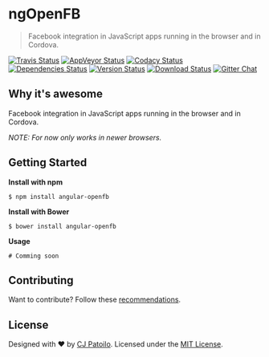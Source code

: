 # ngOpenFB

> Facebook integration in JavaScript apps running in the browser and in Cordova.

[![Travis Status](https://travis-ci.org/cjpatoilo/angular-openfb.svg?branch=master)](https://travis-ci.org/cjpatoilo/angular-openfb?branch=master)
[![AppVeyor Status](https://ci.appveyor.com/api/projects/status/cw249ount3qs2hou?svg=true)](https://ci.appveyor.com/project/cjpatoilo/angular-openfb)
[![Codacy Status](https://img.shields.io/codacy/grade/e9961d836078409c910329b9ac337994/master.svg)](https://www.codacy.com/app/cjpatoilo/angular-openfb/dashboard)
[![Dependencies Status](https://david-dm.org/cjpatoilo/angular-openfb.svg)](https://david-dm.org/cjpatoilo/angular-openfb)
[![Version Status](https://badge.fury.io/js/angular-openfb.svg)](https://www.npmjs.com/package/angular-openfb)
[![Download Status](https://img.shields.io/npm/dt/angular-openfb.svg)](https://www.npmjs.com/package/angular-openfb)
[![Gitter Chat](https://img.shields.io/badge/gitter-join_the_chat-4cc61e.svg)](https://gitter.im/cjpatoilo/angular-openfb)


## Why it's awesome

Facebook integration in JavaScript apps running in the browser and in Cordova.

*NOTE: For now only works in newer browsers.*


## Getting Started

**Install with npm**

```
$ npm install angular-openfb
```

**Install with Bower**

```
$ bower install angular-openfb
```

**Usage**

```
# Comming soon
```


## Contributing

Want to contribute? Follow these [recommendations](https://github.com/cjpatoilo/angular-openfb/blob/master/.github/contributing.md).


## License

Designed with ♥ by [CJ Patoilo](http://twitter.com/cjpatoilo). Licensed under the [MIT License](http://cjpatoilo.mit-license.org).
